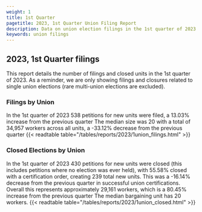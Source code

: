 ```yaml
---
weight: 1
title: 1st Quarter
pagetitle: 2023, 1st Quarter Union Filing Report
description: Data on union election filings in the 1st quarter of 2023
keywords: union filings
---
```


## 2023, 1st Quarter filings

This report details the number of filings and closed units in the 1st quarter of 2023. As a reminder, we are only showing filings and closures related to single union elections (rare multi-union elections are excluded).

### Filings by Union
In the 1st quarter of 2023 538 petitions for new units were filed, a 13.03% increase from the previous quarter The median size was 20 with a total of 34,957 workers across all units, a -33.12% decrease from the previous quarter
{{< readtable table="/tables/reports/2023/1union_filings.html" >}}

### Closed Elections by Union
In the 1st quarter of 2023 430 petitions for new units were closed (this includes petitions where no election was ever held), with 55.58% closed with a certification order, creating 239 total new units. This was a -16.14% decrease from the previous quarter in successful union certifications. Overall this represents approximately 29,161 workers, which is a 80.45% increase from the previous quarter The median bargaining unit has 20 workers.
{{< readtable table="/tables/reports/2023/1union_closed.html" >}}
